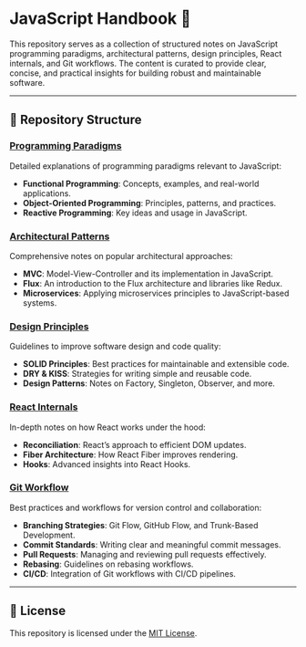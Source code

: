 # JavaScript Handbook 📖

This repository serves as a collection of structured notes on JavaScript programming paradigms, architectural patterns, design principles, React internals, and Git workflows. The content is curated to provide clear, concise, and practical insights for building robust and maintainable software.

---

## 📂 Repository Structure

### [Programming Paradigms](programming-paradigms/)
Detailed explanations of programming paradigms relevant to JavaScript:
- **Functional Programming**: Concepts, examples, and real-world applications.
- **Object-Oriented Programming**: Principles, patterns, and practices.
- **Reactive Programming**: Key ideas and usage in JavaScript.

### [Architectural Patterns](architectural-patterns/)
Comprehensive notes on popular architectural approaches:
- **MVC**: Model-View-Controller and its implementation in JavaScript.
- **Flux**: An introduction to the Flux architecture and libraries like Redux.
- **Microservices**: Applying microservices principles to JavaScript-based systems.

### [Design Principles](design-principles/)
Guidelines to improve software design and code quality:
- **SOLID Principles**: Best practices for maintainable and extensible code.
- **DRY & KISS**: Strategies for writing simple and reusable code.
- **Design Patterns**: Notes on Factory, Singleton, Observer, and more.

### [React Internals](react-internals/)
In-depth notes on how React works under the hood:
- **Reconciliation**: React’s approach to efficient DOM updates.
- **Fiber Architecture**: How React Fiber improves rendering.
- **Hooks**: Advanced insights into React Hooks.

### [Git Workflow](git-workflow/)
Best practices and workflows for version control and collaboration:
- **Branching Strategies**: Git Flow, GitHub Flow, and Trunk-Based Development.
- **Commit Standards**: Writing clear and meaningful commit messages.
- **Pull Requests**: Managing and reviewing pull requests effectively.
- **Rebasing**: Guidelines on rebasing workflows.
- **CI/CD**: Integration of Git workflows with CI/CD pipelines.

---

## 📄 License

This repository is licensed under the [MIT License](license).

